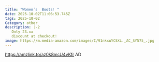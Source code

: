 ```yaml
---
title: "Women’s  Boots! "
date: 2025-10-02T11:06:53.745Z
tags: 2025-10-02
Category: other
description: |-2
   Only 23.xx 
   discount at checkout! 
image: https://m.media-amazon.com/images/I/91nkxuYCSXL._AC_SY575_.jpg
---
```

https://amzlink.to/az0k8mcU4vKfr
AD